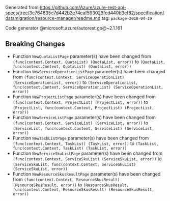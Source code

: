 Generated from https://github.com/Azure/azure-rest-api-specs/tree/3c764635e7d442b3e74caf593029fcd440b3ef82/specification/datamigration/resource-manager/readme.md tag: `package-2018-04-19`

Code generator @microsoft.azure/autorest.go@~2.1.161

## Breaking Changes

- Function `NewQuotaListPage` parameter(s) have been changed from `(func(context.Context, QuotaList) (QuotaList, error))` to `(QuotaList, func(context.Context, QuotaList) (QuotaList, error))`
- Function `NewServiceOperationListPage` parameter(s) have been changed from `(func(context.Context, ServiceOperationList) (ServiceOperationList, error))` to `(ServiceOperationList, func(context.Context, ServiceOperationList) (ServiceOperationList, error))`
- Function `NewProjectListPage` parameter(s) have been changed from `(func(context.Context, ProjectList) (ProjectList, error))` to `(ProjectList, func(context.Context, ProjectList) (ProjectList, error))`
- Function `NewServiceListPage` parameter(s) have been changed from `(func(context.Context, ServiceList) (ServiceList, error))` to `(ServiceList, func(context.Context, ServiceList) (ServiceList, error))`
- Function `NewTaskListPage` parameter(s) have been changed from `(func(context.Context, TaskList) (TaskList, error))` to `(TaskList, func(context.Context, TaskList) (TaskList, error))`
- Function `NewServiceSkuListPage` parameter(s) have been changed from `(func(context.Context, ServiceSkuList) (ServiceSkuList, error))` to `(ServiceSkuList, func(context.Context, ServiceSkuList) (ServiceSkuList, error))`
- Function `NewResourceSkusResultPage` parameter(s) have been changed from `(func(context.Context, ResourceSkusResult) (ResourceSkusResult, error))` to `(ResourceSkusResult, func(context.Context, ResourceSkusResult) (ResourceSkusResult, error))`
